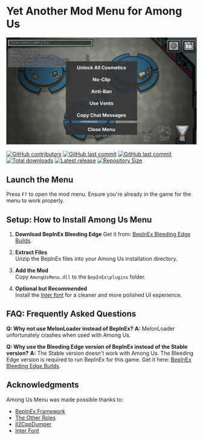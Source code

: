 # **Yet Another Mod Menu for Among Us**

![Preview of Among Us Menu](AmongUsMenu.png)

[![GitHub contributors](https://img.shields.io/github/contributors/Parsa307/AmongUsMenu?style=flat-square)](https://github.com/Parsa307/AmongUsMenu/graphs/contributors)
[![GitHub last commit](https://img.shields.io/github/last-commit/Parsa307/AmongUsMenu?style=flat-square)](https://github.com/Parsa307/AmongUsMenu/commits)
[![GitHub last commit](https://img.shields.io/github/stars/Parsa307/AmongUsMenu?style=flat-square)](https://github.com/Parsa307/AmongUsMenu/stargazers)
[![Total downloads](https://img.shields.io/github/downloads/Parsa307/AmongUsMenu/total?style=flat-square)](https://github.com/Parsa307/AmongUsMenu/releases)
[![Latest release](https://img.shields.io/github/v/release/Parsa307/AmongUsMenu?style=flat-square)](https://github.com/Parsa307/AmongUsMenu/releases/latest)
[![Repository Size](https://img.shields.io/github/repo-size/Parsa307/AmongUsMenu?style=flat-square)](https://github.com/Parsa307/AmongUsMenu)

## **Launch the Menu**
Press `F7` to open the mod menu. Ensure you're already in the game for the menu to work properly.

## **Setup: How to Install Among Us Menu**

1. **Download BepInEx Bleeding Edge**
   Get it from: [BepInEx Bleeding Edge Builds](https://builds.bepinex.dev/projects/bepinex_be).

2. **Extract Files**  
   Unzip the BepInEx files into your Among Us installation directory.

3. **Add the Mod**  
   Copy `AmongUsMenu.dll` to the `BepInEx\plugins` folder.

4. **Optional but Recommended**  
   Install the [Inter font](https://github.com/rsms/inter/releases/latest) for a cleaner and more polished UI experience.

## **FAQ: Frequently Asked Questions**

**Q: Why not use MelonLoader instead of BepInEx?**
**A:** MelonLoader unfortunately crashes when used with Among Us.

**Q: Why use the Bleeding Edge version of BepInEx instead of the Stable version?**
**A:** The Stable version doesn't work with Among Us. The Bleeding Edge version is required to run BepInEx for this game.
Get it here: [BepInEx Bleeding Edge Builds](https://builds.bepinex.dev/projects/bepinex_be).

## **Acknowledgments**
Among Us Menu was made possible thanks to:
- [BepInEx Framework](https://github.com/BepInEx/BepInEx)
- [The Other Roles](https://github.com/TheOtherRolesAU/TheOtherRoles)
- [Il2CppDumper](https://github.com/Perfare/Il2CppDumper)
- [Inter Font](https://github.com/rsms/inter)
